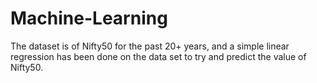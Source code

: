 # Machine-Learning

The dataset is of Nifty50 for the past 20+ years, and a simple linear regression has been done on the data set to try and predict the value of Nifty50.
